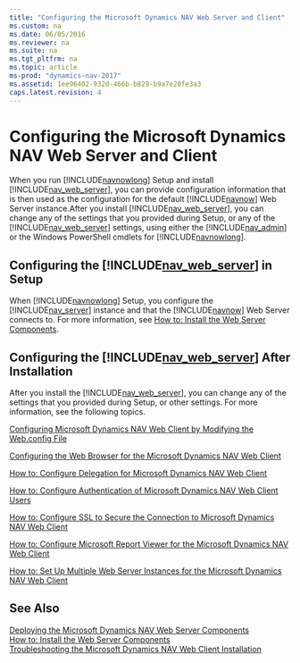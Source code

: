 ```yaml
---
title: "Configuring the Microsoft Dynamics NAV Web Server and Client"
ms.custom: na
ms.date: 06/05/2016
ms.reviewer: na
ms.suite: na
ms.tgt_pltfrm: na
ms.topic: article
ms-prod: "dynamics-nav-2017"
ms.assetid: 1ee96402-932d-466b-b829-b9a7e20fe3a3
caps.latest.revision: 4
---
```

# Configuring the Microsoft Dynamics NAV Web Server and Client
When you run [!INCLUDE[navnowlong](includes/navnowlong_md.md)] Setup and install [!INCLUDE[nav_web_server](includes/nav_web_server_md.md)], you can provide configuration information that is then used as the configuration for the default [!INCLUDE[navnow](includes/navnow_md.md)] Web Server instance.After you install [!INCLUDE[nav_web_server](includes/nav_web_server_md.md)], you can change any of the settings that you provided during Setup, or any of the [!INCLUDE[nav_web_server](includes/nav_web_server_md.md)] settings, using either the [!INCLUDE[nav_admin](includes/nav_admin_md.md)] or the Windows PowerShell cmdlets for [!INCLUDE[navnowlong](includes/navnowlong_md.md)].  
  
## Configuring the [!INCLUDE[nav_web_server](includes/nav_web_server_md.md)] in Setup  
 When [!INCLUDE[navnowlong](includes/navnowlong_md.md)] Setup, you configure the [!INCLUDE[nav_server](includes/nav_server_md.md)] instance and that the [!INCLUDE[navnow](includes/navnow_md.md)] Web Server connects to. For more information, see [How to: Install the Web Server Components](../Topic/How%20to:%20Install%20the%20Web%20Server%20Components.md).  
  
## Configuring the [!INCLUDE[nav_web_server](includes/nav_web_server_md.md)] After Installation  
 After you install the [!INCLUDE[nav_web_server](includes/nav_web_server_md.md)], you can change any of the settings that you provided during Setup, or other settings. For more information, see the following topics.  
  
 [Configuring Microsoft Dynamics NAV Web Client by Modifying the Web.config File](Configuring-Microsoft-Dynamics-NAV-Web-Client-by-Modifying-the-Web.config-File.md)  
  
 [Configuring the Web Browser for the Microsoft Dynamics NAV Web Client](Configuring-the-Web-Browser-for-the-Microsoft-Dynamics-NAV-Web-Client.md)  
  
 [How to: Configure Delegation for Microsoft Dynamics NAV Web Client](../Topic/How%20to:%20Configure%20Delegation%20for%20Microsoft%20Dynamics%20NAV%20Web%20Client.md)  
  
 [How to: Configure Authentication of Microsoft Dynamics NAV Web Client Users](../Topic/How%20to:%20Configure%20Authentication%20of%20Microsoft%20Dynamics%20NAV%20Web%20Client%20Users.md)  
  
 [How to: Configure SSL to Secure the Connection to Microsoft Dynamics NAV Web Client](../Topic/How%20to:%20Configure%20SSL%20to%20Secure%20the%20Connection%20to%20Microsoft%20Dynamics%20NAV%20Web%20Client.md)  
  
 [How to: Configure Microsoft Report Viewer for the Microsoft Dynamics NAV Web Client](../Topic/How%20to:%20Configure%20Microsoft%20Report%20Viewer%20for%20the%20Microsoft%20Dynamics%20NAV%20Web%20Client.md)  
  
 [How to: Set Up Multiple Web Server Instances for the Microsoft Dynamics NAV Web Client](../Topic/How%20to:%20Set%20Up%20Multiple%20Web%20Server%20Instances%20for%20the%20Microsoft%20Dynamics%20NAV%20Web%20Client.md)  
  
## See Also  
 [Deploying the Microsoft Dynamics NAV Web Server Components](Deploying-the-Microsoft-Dynamics-NAV-Web-Server-Components.md)   
 [How to: Install the Web Server Components](../Topic/How%20to:%20Install%20the%20Web%20Server%20Components.md)   
 [Troubleshooting the Microsoft Dynamics NAV Web Client Installation](Troubleshooting-the-Microsoft-Dynamics-NAV-Web-Client-Installation.md)